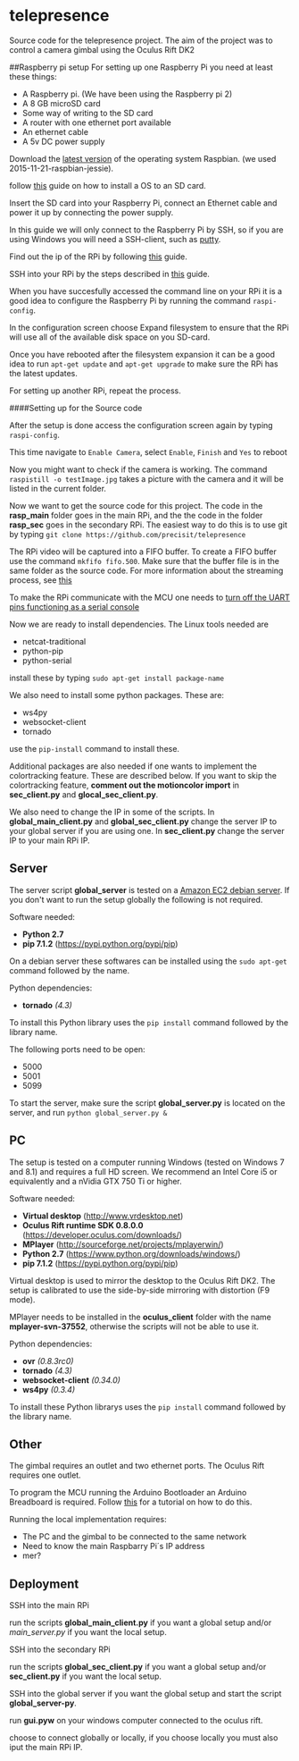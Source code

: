 # telepresence
Source code for the telepresence project. The aim of the project was to control a camera gimbal using the Oculus Rift DK2 

##Raspberry pi setup
For setting up one Raspberry Pi you need at least these things:

* A Raspberry pi. (We have been using the Raspberry pi 2)
* A 8 GB microSD card 
* Some way of writing to the SD card
* A router with one ethernet port available
* An ethernet cable
* A 5v DC power supply

Download the [latest version]( http://downloads.raspberrypi.org/raspbian_latest) of the operating system Raspbian. (we used 2015-11-21-raspbian-jessie).

follow [this](https://www.raspberrypi.org/documentation/installation/installing-images/) guide on how to install a OS to an SD card.

Insert the SD card into your Raspberry Pi, connect an Ethernet cable and power it up by connecting the power supply.

In this guide we will only connect to the Raspberry Pi by SSH, so if you are using Windows you will need a SSH-client, such as [putty](http://www.chiark.greenend.org.uk/~sgtatham/putty/download.html).

Find out the ip of the RPi by following [this](https://www.raspberrypi.org/documentation/troubleshooting/hardware/networking/ip-address.md) guide. 

SSH into your RPi by the steps described in [this](https://www.raspberrypi.org/documentation/remote-access/ssh/README.md) guide.

When you have succesfully accessed the command line on your RPi it is a good idea to configure the Raspberry Pi by running the command `raspi-config`.

In the configuration screen choose Expand filesystem to ensure that the RPi will use all of the available disk space on you SD-card.

Once you have rebooted after the filesystem expansion it can be a good idea to run `apt-get update` and `apt-get upgrade` to make sure the RPi has the latest updates.

For setting up another RPi, repeat the process.

####Setting up for the Source code

After the setup is done access the configuration screen again by typing `raspi-config`.

This time navigate to `Enable Camera`, select `Enable`, `Finish` and `Yes` to reboot

Now you might want to check if the camera is working. The command ` raspistill -o testImage.jpg` takes a picture with the camera and it will be listed in the current folder. 

Now we want to get the source code for this project. The code in the **rasp_main** folder goes in the main RPi, and the the code in the folder **rasp_sec** goes in the secondary RPi. The easiest way to do this is to use git by typing `git clone https://github.com/precisit/telepresence`

The RPi video will be captured into a FIFO buffer. To create a FIFO buffer use the command `mkfifo fifo.500`. Make sure that the buffer file is in the same folder as the source code. For more information about the streaming process, see [this](http://zacharybears.com/low-latency-raspberry-pi-video-streaming/)

To make the RPi communicate with the MCU one needs to [turn off the UART pins functioning as a serial console](http://www.raspberry-projects.com/pi/pi-operating-systems/raspbian/io-pins-raspbian/uart-pins)

Now we are ready to install dependencies. The Linux tools needed are 

* netcat-traditional
* python-pip
* python-serial

install these by typing `sudo apt-get install package-name`

We also need to install some python packages. These are:

* ws4py
* websocket-client
* tornado

use the `pip-install` command to install these.

Additional packages are also needed if one wants to implement the colortracking feature. These are described below. If you want to skip the colortracking feature, **comment out the motioncolor import** in **sec_client.py** and **glocal_sec_client.py**.

We also  need to change the IP in some of the scripts. In **global_main_client.py** and **global_sec_client.py** change the server IP to your global server if you are using one. In **sec_client.py** change the server IP to your main RPi IP.

## Server
The server script **global_server** is tested on a [Amazon EC2 debian server](https://aws.amazon.com/ec2). If you don't want to run the setup globally the following is not required.

Software needed:

* **Python 2.7**
* **pip 7.1.2** (https://pypi.python.org/pypi/pip)

On a debian server these softwares can be installed using the `sudo apt-get` command followed by the name.

Python dependencies:

* **tornado** *(4.3)*

To install this Python library uses the `pip install` command followed by the library name.

The following ports need to be open:

* 5000
* 5001
* 5099 

To start the server, make sure the script **global_server.py** is located on the server, and run `python global_server.py &`

## PC

The setup is tested on a computer running Windows (tested on Windows 7 and 8.1) and requires a full HD screen. We recommend an Intel Core i5 or equivalently and a nVidia GTX 750 Ti or higher.

Software needed:

* **Virtual desktop** (http://www.vrdesktop.net)
* **Oculus Rift runtime SDK 0.8.0.0** (https://developer.oculus.com/downloads/)
* **MPlayer** (http://sourceforge.net/projects/mplayerwin/)
* **Python 2.7** (https://www.python.org/downloads/windows/)
* **pip 7.1.2** (https://pypi.python.org/pypi/pip)

Virtual desktop is used to mirror the desktop to the Oculus Rift DK2. The setup is calibrated to use the side-by-side mirroring with distortion (F9 mode).

MPlayer needs to be installed in the **oculus_client** folder with the name **mplayer-svn-37552**, otherwise the scripts will not be able to use it.

Python dependencies:

* **ovr** *(0.8.3rc0)*
* **tornado** *(4.3)*
* **websocket-client** *(0.34.0)*
* **ws4py** *(0.3.4)*

To install these Python librarys uses the `pip install` command followed by the library name.

## Other
The gimbal requires an outlet and two ethernet ports. The Oculus Rift requires one outlet.

To program the MCU running the Arduino Bootloader an Arduino Breadboard is required. Follow [this](https://www.arduino.cc/en/Tutorial/ArduinoToBreadboard) for a tutorial on how to do this.

Running the local implementation requires:

* The PC and the gimbal to be connected to the same network
* Need to know the main Raspbarry Pi´s IP address
* mer? 

## Deployment

SSH into the main RPi

run the scripts **global_main_client.py** if you want a global setup and/or *main_server.py* if you want the local setup.

SSH into the secondary RPi

run the scripts **global_sec_client.py** if you want a global setup and/or **sec_client.py** if you want the local setup.

SSH into the global server if you want the global setup and start the script **global_server-py**. 

run **gui.pyw** on your windows computer connected to the oculus rift.

choose to connect globally or locally, if you choose locally you must also iput the main RPi IP.
